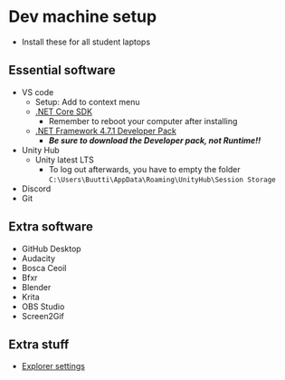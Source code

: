 # Dev machine setup

* Install these for all student laptops

## Essential software

* VS code
  * Setup: Add to context menu
  * [.NET Core SDK](https://code.visualstudio.com/docs/other/unity#_prerequisites)
    * Remember to reboot your computer after installing
  * [.NET Framework 4.7.1 Developer Pack](https://code.visualstudio.com/docs/other/unity#_enabling-code-completion-for-recent-versions-of-unity)
    * ***Be sure to download the Developer pack, not Runtime!!***
* Unity Hub
  * Unity latest LTS
    * To log out afterwards, you have to empty the folder `C:\Users\Buutti\AppData\Roaming\UnityHub\Session Storage`
* Discord
* Git

## Extra software

* GitHub Desktop
* Audacity
* Bosca Ceoil
* Bfxr
* Blender
* Krita
* OBS Studio
* Screen2Gif

## Extra stuff

* [Explorer settings](tooltips/using-file-explorer.md)